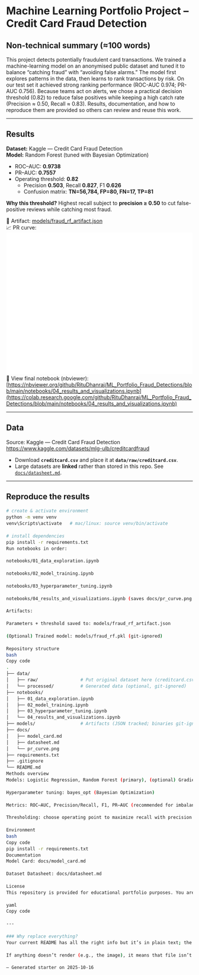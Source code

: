 # Machine Learning Portfolio Project – Credit Card Fraud Detection

## Non-technical summary (≈100 words)
This project detects potentially fraudulent card transactions. We trained a machine-learning model on an anonymised public dataset and tuned it to balance “catching fraud” with “avoiding false alarms.” The model first explores patterns in the data, then learns to rank transactions by risk. On our test set it achieved strong ranking performance (ROC-AUC 0.974; PR-AUC 0.756). Because teams act on alerts, we chose a practical decision threshold (0.82) to reduce false positives while keeping a high catch rate (Precision ≈ 0.50, Recall ≈ 0.83). Results, documentation, and how to reproduce them are provided so others can review and reuse this work.

---

## Results
**Dataset:** Kaggle — Credit Card Fraud Detection  
**Model:** Random Forest (tuned with Bayesian Optimization)

- ROC–AUC: **0.9738**  
- PR–AUC: **0.7557**  
- Operating threshold: **0.82**  
  - Precision **0.503**, Recall **0.827**, F1 **0.626**  
  - Confusion matrix: **TN=56,784, FP=80, FN=17, TP=81**

**Why this threshold?** Highest recall subject to **precision ≥ 0.50** to cut false-positive reviews while catching most fraud.

📄 Artifact: [models/fraud_rf_artifact.json](models/fraud_rf_artifact.json)  
📈 PR curve:  
![Precision–Recall curve](docs/pr_curve.png)  
👀 View final notebook (nbviewer):  
[https://nbviewer.org/github/RituDhanraj/ML_Portfolio_Fraud_Detections/blob/main/notebooks/04_results_and_visualizations.ipynb](https://colab.research.google.com/github/RituDhanraj/ML_Portfolio_Fraud_Detections/blob/main/notebooks/04_results_and_visualizations.ipynb)

---

## Data
Source: Kaggle — Credit Card Fraud Detection  
https://www.kaggle.com/datasets/mlg-ulb/creditcardfraud

- Download **`creditcard.csv`** and place it at **`data/raw/creditcard.csv`**.  
- Large datasets are **linked** rather than stored in this repo. See [`docs/datasheet.md`](docs/datasheet.md).

---

## Reproduce the results

```bash
# create & activate environment
python -m venv venv
venv\Scripts\activate   # mac/linux: source venv/bin/activate

# install dependencies
pip install -r requirements.txt
Run notebooks in order:

notebooks/01_data_exploration.ipynb

notebooks/02_model_training.ipynb

notebooks/03_hyperparameter_tuning.ipynb

notebooks/04_results_and_visualizations.ipynb (saves docs/pr_curve.png and reports final metrics)

Artifacts:

Parameters + threshold saved to: models/fraud_rf_artifact.json

(Optional) Trained model: models/fraud_rf.pkl (git-ignored)

Repository structure
bash
Copy code
.
├── data/
│   ├── raw/                # Put original dataset here (creditcard.csv)
│   └── processed/          # Generated data (optional, git-ignored)
├── notebooks/
│   ├── 01_data_exploration.ipynb
│   ├── 02_model_training.ipynb
│   ├── 03_hyperparameter_tuning.ipynb
│   └── 04_results_and_visualizations.ipynb
├── models/                 # Artifacts (JSON tracked; binaries git-ignored)
├── docs/
│   ├── model_card.md
│   ├── datasheet.md
│   └── pr_curve.png
├── requirements.txt
├── .gitignore
└── README.md
Methods overview
Models: Logistic Regression, Random Forest (primary), (optional) Gradient Boosting

Hyperparameter tuning: bayes_opt (Bayesian Optimization)

Metrics: ROC–AUC, Precision/Recall, F1, PR–AUC (recommended for imbalance)

Thresholding: choose operating point to maximize recall with precision ≥ 0.50

Environment
bash
Copy code
pip install -r requirements.txt
Documentation
Model Card: docs/model_card.md

Dataset Datasheet: docs/datasheet.md

License
This repository is provided for educational portfolio purposes. You are responsible for complying with the dataset license on Kaggle.

yaml
Copy code

---

### Why replace everything?
Your current README has all the right info but it’s in plain text; the version above fixes headings, bullets, code blocks, links, and embeds the PR curve image so markers can scan it quickly.

If anything doesn’t render (e.g., the image), it means that file isn’t in the repo yet—upload it to the path shown and it will work immediately.

— Generated starter on 2025-10-16
